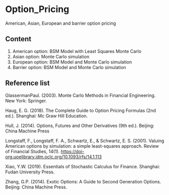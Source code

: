 # Option_Pricing
American, Asian, European and barrier option pricing

## Content
1. American option: BSM Model with Least Squares Monte Carlo
2. Asian option: Monte Carlo simulation
3. European option: BSM Model and Monte Carlo simulation
4. Barrier option: BSM Model and Monte Carlo simulation


## Reference list
GlassermanPaul. (2003). Monte Carlo Methods in Financial Engineering. New York: Springer.

Haug, E. G. (2018). The Complete Guide to Option Pricing Formulas (2nd ed.). Shanghai: Mc Graw Hill Education.

Hull, J. (2014). Options, Futures and Other Derivatives (9th ed.). Beijing: China Machine Press

Longstaff, F., Longstaff, F. A., Schwartz, E., & Schwartz, E. S. (2001). Valuing American options by simulation: a simple least-squares approach. Review of Financial Studies,  14(1). https://doi-org.uoelibrary.idm.oclc.org/10.1093/rfs/14.1.113

Xiao, Y.W. (2019). Essentials of Stochastic Calculus for Finance. Shanghai: Fudan University Press.

Zhang, G.P. (2014). Exotic Options: A Guide to Second Generation Options. Beijing: China Machine Press.
